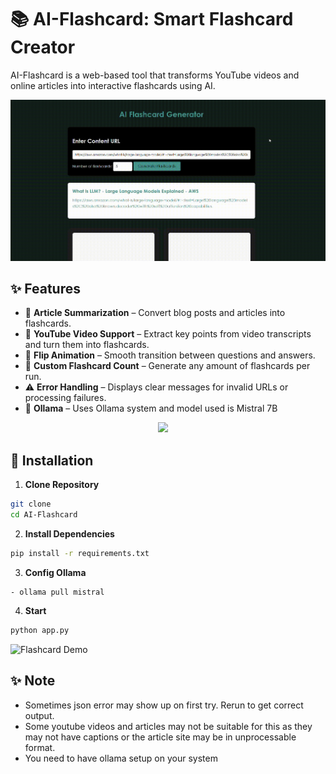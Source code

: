 # 📚 AI-Flashcard: Smart Flashcard Creator  

AI-Flashcard is a web-based tool that transforms YouTube videos and online articles into interactive flashcards using AI.

![LigaFooty Animation](data/demo.gif)

## ✨ Features  

- 📝 **Article Summarization** – Convert blog posts and articles into flashcards.  
- 🎥 **YouTube Video Support** – Extract key points from video transcripts and turn them into flashcards.  
- 🔄 **Flip Animation** – Smooth transition between questions and answers.  
- 🔢 **Custom Flashcard Count** – Generate any amount of flashcards per run.  
- ⚠️ **Error Handling** – Displays clear messages for invalid URLs or processing failures.  
- 📝 **Ollama** – Uses Ollama system and model used is Mistral  7B

<p align="center">
  <img width="50%" src="./images/fstructure.jpg"> &nbsp &nbsp
</p>

## 🚀 Installation  

1. **Clone Repository**
```bash
git clone 
cd AI-Flashcard
```

2. **Install Dependencies**
```bash
pip install -r requirements.txt
```

3. **Config Ollama**

```
- ollama pull mistral
``` 

4. **Start** 

```bash
python app.py
```

![Flashcard Demo]()


## ✨ Note  

- Sometimes json error may show up on first try. Rerun to get correct output. 
- Some youtube videos and articles may not be suitable for this as they may not have captions or the article site may be in unprocessable format.
- You need to have ollama setup on your system
